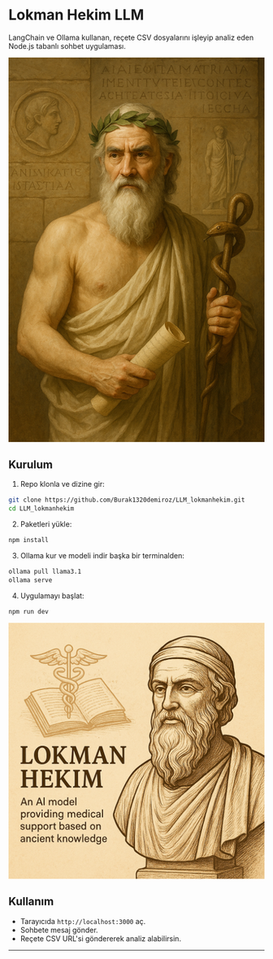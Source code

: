 # Lokman Hekim LLM

LangChain ve Ollama kullanan, reçete CSV dosyalarını işleyip analiz eden Node.js tabanlı sohbet uygulaması.

![Phoenix Logo](images/1.png)

## Kurulum

1. Repo klonla ve dizine gir:

```bash
git clone https://github.com/Burak1320demiroz/LLM_lokmanhekim.git
cd LLM_lokmanhekim
````

2. Paketleri yükle:

```bash
npm install
```

3. Ollama kur ve modeli indir başka bir terminalden:

```bash
ollama pull llama3.1
ollama serve
```

4. Uygulamayı başlat:

```bash
npm run dev
```
![Phoenix Logo](images/2.png)

## Kullanım

* Tarayıcıda `http://localhost:3000` aç.
* Sohbete mesaj gönder.
* Reçete CSV URL'si göndererek analiz alabilirsin.

---